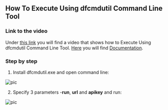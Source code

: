 
## How To Execute Using dfcmdutil Command Line Tool

### Link to the video

Under [this link](https://profitbasedocs.blob.core.windows.net/videos/Data%20Flow%20-%20Execute%20using%20dfcmdutil%20command%20line%20tool.mp4) you will find a video that shows how to Execute Using dfcmdutil Command Line Tool. [Here](../../dataflows/execution/index.md) you will find [Documentation](../../dataflows/execution/index.md).
<br/>

### Step by step


1. Install dfcmdutil.exe and open command line:

![pic](https://profitbasedocs.blob.core.windows.net/images/HTexedfcmdutil%20(1).png)

2. Specify 3 parameters -**run**, **url** and **apikey** and run: 

![pic](https://profitbasedocs.blob.core.windows.net/images/HTexedfcmdutil%20(2).png)

